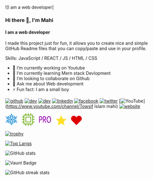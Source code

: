 ![I am a web developer]
### Hi there 👋, I'm Mahi
#### I am a web developer


I made this project just for fun, it allows you to create nice and simple GitHub Readme files that you can copy/paste and use in your profile.

Skills: JavaScript / REACT / JS / HTML / CSS

- 🔭 I’m currently working on Youtube 
- 🌱 I’m currently learning Mern stack Devlopment 
- 👯 I’m looking to collaborate on Github 
- 💬 Ask me about Web development 
- ⚡ Fun fact: I am a small boy 


[<img src='https://cdn.jsdelivr.net/npm/simple-icons@3.0.1/icons/github.svg' alt='github' height='40'>](https://github.com/TowsifIslamMahi)  [<img src='https://cdn.jsdelivr.net/npm/simple-icons@3.0.1/icons/dev-dot-to.svg' alt='dev' height='40'>](https://dev.to/mahi)  [<img src='https://cdn.jsdelivr.net/npm/simple-icons@3.0.1/icons/hashnode.svg' alt='dev' height='40'>](mahi)  [<img src='https://cdn.jsdelivr.net/npm/simple-icons@3.0.1/icons/linkedin.svg' alt='linkedin' height='40'>](https://www.linkedin.com/in/mahi/)  [<img src='https://cdn.jsdelivr.net/npm/simple-icons@3.0.1/icons/facebook.svg' alt='facebook' height='40'>](https://www.facebook.com/mahi)  [<img src='https://cdn.jsdelivr.net/npm/simple-icons@3.0.1/icons/twitter.svg' alt='twitter' height='40'>](https://twitter.com/mahi)  [<img src='https://cdn.jsdelivr.net/npm/simple-icons@3.0.1/icons/youtube.svg' alt='YouTube' height='40'>](https://www.youtube.com/channel/Towsif Islam mahi)  [<img src='https://cdn.jsdelivr.net/npm/simple-icons@3.0.1/icons/icloud.svg' alt='website' height='40'>](https://towsifislammahi.netlify.app/)  

<a href='https://archiveprogram.github.com/'><img src='https://raw.githubusercontent.com/acervenky/animated-github-badges/master/assets/acbadge.gif' width='40' height='40'></a> <a href='https://docs.github.com/en/developers'><img src='https://raw.githubusercontent.com/acervenky/animated-github-badges/master/assets/devbadge.gif' width='40' height='40'></a> <a href='https://github.com/pricing'><img src='https://raw.githubusercontent.com/acervenky/animated-github-badges/master/assets/pro.gif' width='40' height='40'></a> <a href='https://stars.github.com/'><img src='https://raw.githubusercontent.com/acervenky/animated-github-badges/master/assets/starbadge.gif' width='35' height='35'></a> <a href='https://docs.github.com/en/github/supporting-the-open-source-community-with-github-sponsors'><img src='https://raw.githubusercontent.com/acervenky/animated-github-badges/master/assets/sponsorbadge.gif' width='35' height='35'></a> 

[![trophy](https://github-profile-trophy.vercel.app/?username=TowsifIslamMahi)](https://github.com/ryo-ma/github-profile-trophy)

[![Top Langs](https://github-readme-stats.vercel.app/api/top-langs/?username=TowsifIslamMahi)](https://github.com/anuraghazra/github-readme-stats)

![GitHub stats](https://github-readme-stats.vercel.app/api?username=TowsifIslamMahi&show_icons=true&count_private=true)  

![Vaunt Badge](https://api.vaunt.dev/v1/github/entities/TowsifIslamMahi/contributions?format=svg&private=true)  

![GitHub streak stats](https://streak-stats.demolab.com/?user=TowsifIslamMahi)  

